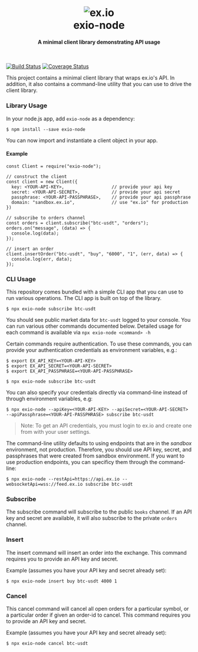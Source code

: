 <h1 align="center">
  <br>
  <img src="https://s3.amazonaws.com/sandbox-exio-static/email/email-header.png" alt="ex.io">
  <br>
  exio-node
</h1>

<h4 align="center">A minimal client library demonstrating API usage</h4>
<br>

[![Build Status](https://travis-ci.org/ex-io/exio-node.svg?branch=master)](https://travis-ci.org/ex-io/exio-node)
[![Coverage Status](https://coveralls.io/repos/github/ex-io/exio-node/badge.svg?branch=master)](https://coveralls.io/github/ex-io/exio-node?branch=master)

This project contains a minimal client library that wraps ex.io's API. In addition, it also contains a command-line utility that you can use to drive the client library.

### Library Usage

In your node.js app, add `exio-node` as a dependency:

```
$ npm install --save exio-node
```

You can now import and instantiate a client object in your app.

#### Example

```
const Client = require("exio-node");

// construct the client
const client = new Client({
  key: <YOUR-API-KEY>,                  // provide your api key
  secret: <YOUR-API-SECRET>,            // provide your api secret
  passphrase: <YOUR-API-PASSPHRASE>,    // provide your api passphrase
  domain: "sandbox.ex.io",              // use "ex.io" for production
})

// subscribe to orders channel
const orders = client.subscribe("btc-usdt", "orders");
orders.on("message", (data) => {
  console.log(data);
});

// insert an order
client.insertOrder("btc-usdt", "buy", "6000", "1", (err, data) => {
  console.log(err, data);
});
```

### CLI Usage

This repository comes bundled with a simple CLI app that you can use to run various operations. The CLI app is built on top of the library.

```
$ npx exio-node subscribe btc-usdt
```

You should see public market data for `btc-usdt` logged to your console. You can run various other commands documented below. Detailed usage for each command is available via `npx exio-node <command> -h`

Certain commands require authentication. To use these commands, you can provide your authentication credentials as environment variables, e.g.:

```
$ export EX_API_KEY=<YOUR-API-KEY>
$ export EX_API_SECRET=<YOUR-API-SECRET>
$ export EX_API_PASSPHRASE=<YOUR-API-PASSPHRASE>

$ npx exio-node subscribe btc-usdt
```

You can also specify your credentials directly via command-line instead of through environment variables, e.g:

```
$ npx exio-node --apiKey=<YOUR-API-KEY> --apiSecret=<YOUR-API-SECRET> --apiPassphrase=<YOUR-API-PASSPHRASE> subscribe btc-usdt
```

> Note: To get an API credentials, you must login to ex.io and create one from with your user settings.

The command-line utility defaults to using endpoints that are in the _sandbox_ environment, not production. Therefore, you should use API key, secret, and passphrases that were created from sandbox environment. If you want to use production endpoints, you can specificy them through the command-line:

```
$ npx exio-node --restApi=https://api.ex.io --websocketApi=wss://feed.ex.io subscribe btc-usdt
```

### Subscribe

The subscribe command will subscribe to the public `books` channel. If an API key and secret are available, it will also subscribe to the private `orders` channel.

### Insert

The insert command will insert an order into the exchange. This command requires you to provide an API key and secret.

Example (assumes you have your API key and secret already set):

```
$ npx exio-node insert buy btc-usdt 4000 1
```

### Cancel

This cancel command will cancel all open orders for a particular symbol, or a particular order if given an order-id to cancel. This command requires you to provide an API key and secret.

Example (assumes you have your API key and secret already set):

```
$ npx exio-node cancel btc-usdt
```
